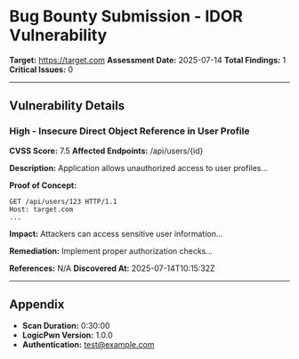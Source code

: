 # Bug Bounty Submission - IDOR Vulnerability

**Target:** https://target.com
**Assessment Date:** 2025-07-14
**Total Findings:** 1
**Critical Issues:** 0

---

## Vulnerability Details

### High - Insecure Direct Object Reference in User Profile
**CVSS Score:** 7.5
**Affected Endpoints:** /api/users/{id}

**Description:**
Application allows unauthorized access to user profiles...

**Proof of Concept:**
```http
GET /api/users/123 HTTP/1.1
Host: target.com
...
```

**Impact:**
Attackers can access sensitive user information...

**Remediation:**
Implement proper authorization checks...

**References:** N/A
**Discovered At:** 2025-07-14T10:15:32Z

---

## Appendix
- **Scan Duration:** 0:30:00
- **LogicPwn Version:** 1.0.0
- **Authentication:** test@example.com 